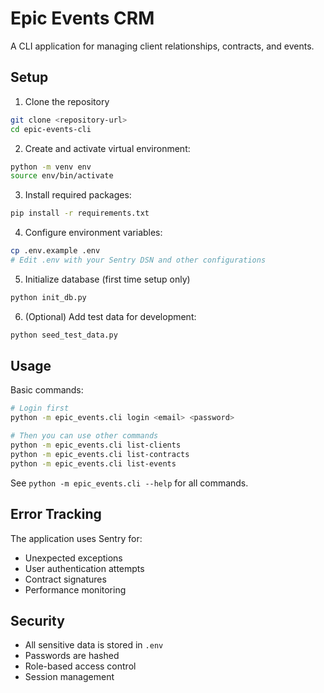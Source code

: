 # Epic Events CRM

A CLI application for managing client relationships, contracts, and events.

## Setup

1. Clone the repository
```bash
git clone <repository-url>
cd epic-events-cli
```

2. Create and activate virtual environment:
```bash
python -m venv env
source env/bin/activate
```

3. Install required packages:
```bash
pip install -r requirements.txt
```

4. Configure environment variables:
```bash
cp .env.example .env
# Edit .env with your Sentry DSN and other configurations
```

5. Initialize database (first time setup only)
```bash
python init_db.py
```

6. (Optional) Add test data for development:
```bash
python seed_test_data.py
```
## Usage

Basic commands:
```bash
# Login first
python -m epic_events.cli login <email> <password>

# Then you can use other commands
python -m epic_events.cli list-clients
python -m epic_events.cli list-contracts
python -m epic_events.cli list-events
```

See `python -m epic_events.cli --help` for all commands.

## Error Tracking

The application uses Sentry for:
- Unexpected exceptions
- User authentication attempts
- Contract signatures
- Performance monitoring

## Security

- All sensitive data is stored in `.env`
- Passwords are hashed
- Role-based access control
- Session management
